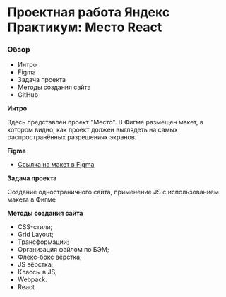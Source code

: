 # Проектная работа Яндекс Практикум: Место React

### Обзор
* Интро
* Figma
* Задача проекта
* Методы создания сайта
* GitHub 

**Интро**

Здесь представлен проект "Место".
В Фигме размещен макет, в котором видно, как проект должен выглядеть на самых распространённых разрешениях экранов.

**Figma**

* [Ссылка на макет в Figma](https://www.figma.com/file/2cn9N9jSkmxD84oJik7xL7/JavaScript.-Sprint-4?node-id=0%3A1)

**Задача проекта**

Создание одностраничного сайта, применение JS с использованием макета в Фигме

**Методы создания сайта**

* CSS-стили;
* Grid Layout;
* Трансформации;
* Организация файлом по БЭМ;
* Флекс-бокс вёрстка;
* JS вёрстка;
* Классы в JS;
* Webpack.
* React